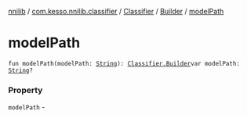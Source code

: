 [nnilib](../../../index.md) / [com.kesso.nnilib.classifier](../../index.md) / [Classifier](../index.md) / [Builder](index.md) / [modelPath](./model-path.md)

# modelPath

`fun modelPath(modelPath: `[`String`](https://kotlinlang.org/api/latest/jvm/stdlib/kotlin/-string/index.html)`): `[`Classifier.Builder`](index.md)`var modelPath: `[`String`](https://kotlinlang.org/api/latest/jvm/stdlib/kotlin/-string/index.html)`?`

### Property

`modelPath` - 